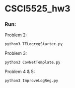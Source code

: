# CSCI5525_hw3

### Run:
Problem 2:
```
python3 TFLogregStarter.py
```
Problem 3:
```
python3 CovNetTemplate.py
```
Problem 4 & 5:
```
python3 ImproveLogReg.py
```